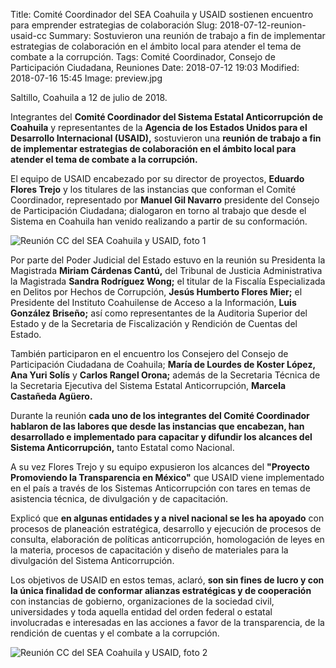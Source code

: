 Title: Comité Coordinador del SEA Coahuila y USAID sostienen encuentro para emprender estrategias de colaboración
Slug: 2018-07-12-reunion-usaid-cc
Summary: Sostuvieron una reunión de trabajo a fin de implementar estrategias de colaboración en el ámbito local para atender el tema de combate a la corrupción.
Tags: Comité Coordinador, Consejo de Participación Ciudadana, Reuniones
Date: 2018-07-12 19:03
Modified: 2018-07-16 15:45
Image: preview.jpg


Saltillo, Coahuila a 12 de julio de 2018.

Integrantes del **Comité Coordinador del Sistema Estatal Anticorrupción de Coahuila** y representantes de la **Agencia de los Estados Unidos para el Desarrollo Internacional (USAID),** sostuvieron una **reunión de trabajo a fin de implementar estrategias de colaboración en el ámbito local para atender el tema de combate a la corrupción.**

El equipo de USAID encabezado por su director de proyectos, **Eduardo Flores Trejo** y los titulares de las instancias que conforman el Comité Coordinador, representado por **Manuel Gil Navarro** presidente del Consejo de Participación Ciudadana; dialogaron en torno al trabajo que desde el Sistema en Coahuila han venido realizando a partir de su conformación.

<img class="img-fluid" src="foto-1.jpg" alt="Reunión CC del SEA Coahuila y USAID, foto 1">

Por parte del Poder Judicial del Estado estuvo en la reunión su Presidenta la Magistrada **Miriam Cárdenas Cantú,** del Tribunal de Justicia Administrativa la Magistrada **Sandra Rodríguez Wong;** el titular de la Fiscalía Especializada en Delitos por Hechos de Corrupción, **Jesús Humberto Flores Mier;** el Presidente del Instituto Coahuilense de Acceso a la Información, **Luis González Briseño;** así como representantes de la Auditoria Superior del Estado y de la Secretaria de Fiscalización y Rendición de Cuentas del Estado.

También participaron en el encuentro los Consejero del Consejo de Participación Ciudadana de Coahuila; **María de Lourdes de Koster López, Ana Yuri Solís** y **Carlos Rangel Orona;** además de la Secretaria Técnica de la Secretaria Ejecutiva del Sistema Estatal Anticorrupción, **Marcela Castañeda Agüero.**

Durante la reunión **cada uno de los integrantes del Comité Coordinador hablaron de las labores que desde las instancias que encabezan, han desarrollado e implementado para capacitar y difundir los alcances del Sistema Anticorrupción,** tanto Estatal como Nacional.

A su vez Flores Trejo y su equipo expusieron los alcances del **"Proyecto Promoviendo la Transparencia en México"** que USAID viene implementado en el país a través de los Sistemas Anticorrupción con tares en temas de asistencia técnica, de divulgación y de capacitación.

Explicó que **en algunas entidades y a nivel nacional se les ha apoyado** con procesos de planeación estratégica, desarrollo y ejecución de procesos de consulta, elaboración de políticas anticorrupción, homologación de leyes en la materia, procesos de capacitación y diseño de materiales para la divulgación del Sistema Anticorrupción.

Los objetivos de USAID en estos temas, aclaró, **son sin fines de lucro y con la única finalidad de conformar alianzas estratégicas y de cooperación** con instancias de gobierno, organizaciones de la sociedad civil, universidades y toda aquella entidad del orden federal o estatal involucradas e interesadas en las acciones a favor de la transparencia, de la rendición de cuentas y el combate a la corrupción.

<img class="img-fluid" src="foto-2.jpg" alt="Reunión CC del SEA Coahuila y USAID, foto 2">
